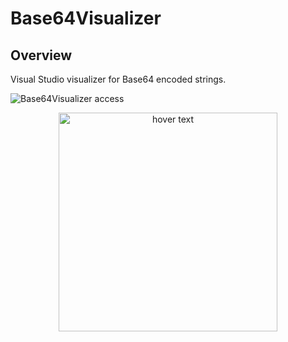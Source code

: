 # Base64Visualizer

## Overview
Visual Studio visualizer for Base64 encoded strings.

![Base64Visualizer access](https://www.dropbox.com/s/3wcm69kyihjj2ba/base64.1.png)


<p align="center">
  <img src="https://www.dropbox.com/s/6ail6j3wxamt61p/base64.png?dl=0" width="350" title="hover text">
</p>
